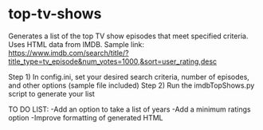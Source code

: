 # top-tv-shows
Generates a list of the top TV show episodes that meet specified criteria. 
Uses HTML data from IMDB. Sample link: https://www.imdb.com/search/title/?title_type=tv_episode&num_votes=1000,&sort=user_rating,desc

Step 1) In config.ini, set your desired search criteria, number of episodes, and other options (sample file included)
Step 2) Run the imdbTopShows.py script to generate your list

TO DO LIST:
-Add an option to take a list of years
-Add a minimum ratings option
-Improve formatting of generated HTML

